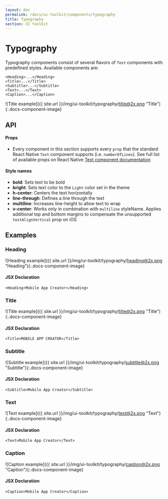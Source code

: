 ```yaml
---
layout: doc
permalink: /docs/ui-toolkit/components/typography
title: Typography
section: UI toolkit
---
```


# Typography

Typography components consist of several flavors of `Text` components with predefined styles. Available components are: 

```JSX
<Heading>...</Heading>
<Title>...</Title>
<Subtitle>...</Subtitle>
<Text>...</Text>
<Caption>...</Caption>
```

![Title example]({{ site.url }}/img/ui-toolkit/typography/title@2x.png "Title"){:.docs-component-image}

## API

#### Props
* Every component in this section supports every `prop` that the standard React Native `Text` component supports (i.e. `numberOfLines`). See full list of available props on  React Native [Text component documentation](https://facebook.github.io/react-native/docs/text.html "React Native Text component documentation")  

#### Style names

* **bold**: Sets text to be bold
* **bright**: Sets text color to the `Light` color set in the theme
* **h-center**: Centers the text horizontally
* **line-through**: Defines a line through the text
* **multiline**: Increases line-height to allow text to wrap 
* **v-center**: Works only in combination with `multiline` styleName. Applies additional top and bottom margins to compensate the unsupported `textAlignVertical` prop on iOS


## Examples

### Heading
![Heading example]({{ site.url }}/img/ui-toolkit/typography/heading@2x.png "Heading"){:.docs-component-image}

#### JSX Declaration
```JSX
<Heading>Mobile App Creator</Heading>
```

### Title
![Title example]({{ site.url }}/img/ui-toolkit/typography/title@2x.png "Title"){:.docs-component-image}

#### JSX Declaration
```JSX
<Title>MOBILE APP CREATOR</Title>
```

### Subtitle
![Subtitle example]({{ site.url }}/img/ui-toolkit/typography/subtitle@2x.png "Subtitle"){:.docs-component-image}

#### JSX Declaration
```JSX
<Subtitle>Mobile App Creator</Subtitle>
```

### Text
![Text example]({{ site.url }}/img/ui-toolkit/typography/text@2x.png "Text"){:.docs-component-image}

#### JSX Declaration
```JSX
<Text>Mobile App Creator</Text>
```

### Caption
![Caption example]({{ site.url }}/img/ui-toolkit/typography/caption@2x.png "Caption"){:.docs-component-image}

#### JSX Declaration
```JSX
<Caption>Mobile App Creator</Caption>
```